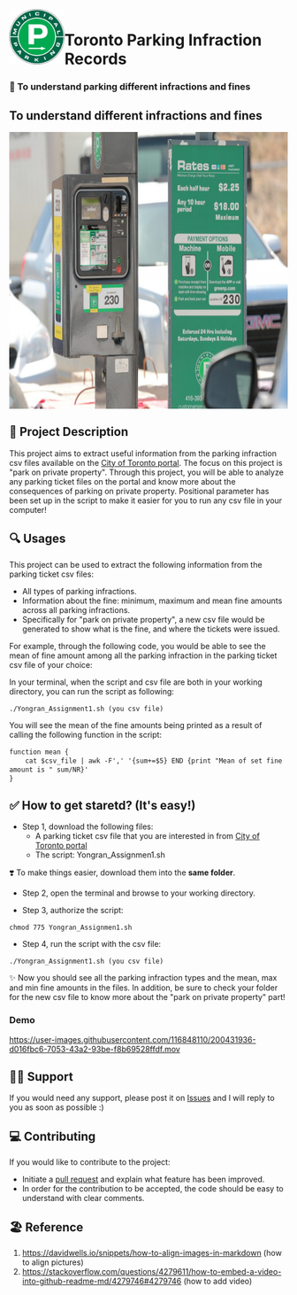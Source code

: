 <img align="left" width="100" height="100" src=pic/green_p.png>

# Toronto Parking Infraction Records    
 
### 💌 To understand parking different infractions and fines



## To understand different infractions and fines


<img align="center" width="1000" height="500" src=pic/fine.jpeg>

## 📃 Project Description
This project aims to extract useful information from the parking infraction csv files available on the [City of Toronto portal](https://open.toronto.ca/dataset/parking-tickets/). The focus on this project is "park on private property". Through this project, you will be able to analyze any parking ticket files on the portal and know more about the consequences of parking on private property. Positional parameter has been set up in the script to make it easier for you to run any csv file in your computer!

## 🔍 Usages
This project can be used to extract the following information from the parking ticket csv files:
- All types of parking infractions.
- Information about the fine: minimum, maximum and mean fine amounts across all parking infractions.
- Specifically for "park on private property", a new csv file would be generated to show what is the fine, and where the tickets were issued.

For example, through the following code, you would be able to see the mean of fine amount among all the parking infraction in the parking ticket csv file of your choice:

In your terminal, when the script and csv file are both in your working directory, you can run the script as following:
```
./Yongran_Assignment1.sh (you csv file)
```

You will see the mean of the fine amounts being printed as a result of calling the following function in the script:
```
function mean {
	cat $csv_file | awk -F',' '{sum+=$5} END {print "Mean of set fine amount is " sum/NR}'
} 
```

## ✅ How to get staretd? (It's easy!)
- Step 1, download the following files:
  - A parking ticket csv file that you are interested in from [City of Toronto portal](https://open.toronto.ca/dataset/parking-tickets/) 
  - The script: Yongran_Assignmen1.sh

❣️ To make things easier, download them into the **same folder**.

- Step 2, open the terminal and browse to your working directory.

- Step 3, authorize the script:
```
chmod 775 Yongran_Assignmen1.sh
```

- Step 4, run the script with the csv file:
``` 
./Yongran_Assignment1.sh (you csv file)
```

✨ Now you should see all the parking infraction types and the mean, max and min fine amounts in the files. In addition, be sure to check your folder for the new csv file to know more about the "park on private property" part!

### Demo

https://user-images.githubusercontent.com/116848110/200431936-d016fbc6-7053-43a2-93be-f8b69528ffdf.mov

## 💪🏻 Support
If you would need any support, please post it on [Issues](https://github.com/KaryYan/Assignment2/issues) and I will reply to you as soon as possible :)

## 💻 Contributing
If you would like to contribute to the project:
- Initiate a [pull request](https://github.com/KaryYan/Assignment2/pulls) and explain what feature has been improved.
- In order for the contribution to be accepted, the code should be easy to understand with clear comments.

## 🏖 Reference
1. https://davidwells.io/snippets/how-to-align-images-in-markdown (how to align pictures)
2. https://stackoverflow.com/questions/4279611/how-to-embed-a-video-into-github-readme-md/4279746#4279746 (how to add video)
